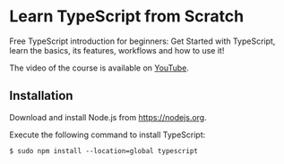 # Learn TypeScript from Scratch

Free TypeScript introduction for beginners: Get Started with TypeScript, learn the basics, its features, workflows and how to use it!

The video of the course is available on [YouTube](https://www.youtube.com/watch?v=BwuLxPH8IDs).

## Installation

Download and install Node.js from <https://nodejs.org>.

Execute the following command to install TypeScript:

```shell
$ sudo npm install --location=global typescript
```
